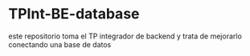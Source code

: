 # TPInt-BE-database
este repositorio toma el TP integrador de backend y trata de mejorarlo conectando una base de datos
